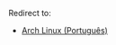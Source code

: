 Redirect to:

*   [Arch Linux (Português)](/index.php?title=Arch_Linux_(Portugu%C3%AAs)&redirect=no "Arch Linux (Português)")